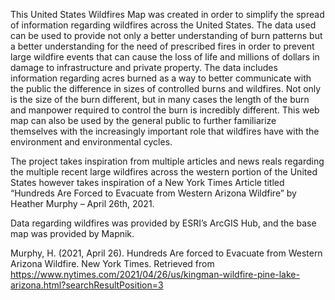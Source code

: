 This United States Wildfires Map was created in order to simplify the spread of information regarding wildfires across the United States. The data used can be used to provide not only a better understanding of burn patterns but a better understanding for the need of prescribed fires in order to prevent large wildfire events that can cause the loss of life and millions of dollars in damage to infrastructure and private property. The data includes information regarding acres burned as a way to better communicate with the public the difference in sizes of controlled burns and wildfires. Not only is the size of the burn different, but in many cases the length of the burn and manpower required to control the burn is incredibly different. This web map can also be used by the general public to further familiarize themselves with the increasingly important role that wildfires have with the environment and environmental cycles.

The project takes inspiration from multiple articles and news reals regarding the multiple recent large wildfires across the western portion of the United States however takes inspiration of a New York Times Article titled “Hundreds Are Forced to Evacuate from Western Arizona Wildfire” by Heather Murphy – April 26th, 2021.

Data regarding wildfires was provided by ESRI’s ArcGIS Hub, and the base map was provided by Mapnik.

Murphy, H. (2021, April 26). Hundreds Are forced to Evacuate from Western Arizona Wildfire. New York Times. Retrieved from https://www.nytimes.com/2021/04/26/us/kingman-wildfire-pine-lake-arizona.html?searchResultPosition=3
